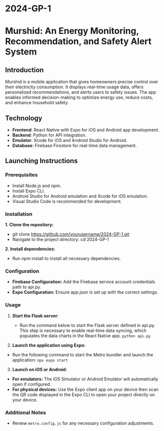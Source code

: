 # 2024-GP-1
# Murshid: An Energy Monitoring, Recommendation, and Safety Alert System

## Introduction

Murshid is a mobile application that gives homeowners precise control over their electricity consumption. It displays real-time usage data, offers personalized recommendations, and alerts users to safety issues. The app enables informed decision-making to optimize energy use, reduce costs, and enhance household safety.


## Technology 

- **Frontend**: React Native with Expo for iOS and Android app development.
- **Backend**: Python for API integration.
- **Emulator**: Xcode for iOS and Android Studio for Android.
- **Database**: Firebase Firestore for real-time data management.


## Launching Instructions

### Prerequisites

- Install Node.js and npm.
- Install Expo CLI.
- Android Studio for Android emulation and Xcode for iOS emulation.
- Visual Studio Code is recommended for development.


### Installation 

**1. Clone the repository:**
   - git clone https://github.com/yourusername/2024-GP-1.git
   - Navigate to the project directory: cd 2024-GP-1

**2. Install dependencies:**
   - Run npm install to install all necessary dependencies.


### Configuration 

- **Firebase Configuration:** Add the Firebase service account credentials path to api.py.
- **Expo Configuration:** Ensure app.json is set up with the correct settings.


### Usage

1. **Start the Flask server**:
   - Run the command below to start the Flask server defined in api.py. This step is necessary to enable real-time data syncing, which populates the data charts in the React Native app.
`
   python api.py
`

2. **Launch the application using Expo**:
  - Run the following command to start the Metro bundler and launch the application:
`
  npx expo start
`

3. **Launch on iOS or Android**:
  - **For emulators:** The iOS Simulator or Android Emulator will automatically open if configured.
  - **For physical devices:** Use the Expo client app on your device then scan the QR code displayed in the Expo CLI to open your project directly on your device.


### Additional Notes

- Review `metro.config.js` for any necessary configuration adjustments.
